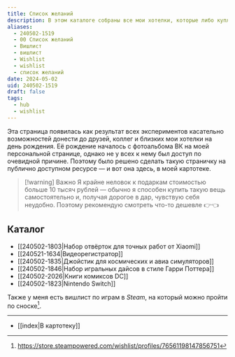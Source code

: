 ```yaml
---
title: Список желаний
description: В этом каталоге собраны все мои хотелки, которые либо куплю сам, либо буду рад принять в подарок
aliases:
  - 240502-1519
  - 00 Список желаний
  - Вишлист
  - вишлист
  - Wishlist
  - wishlist
  - список желаний
date: 2024-05-02
uid: 240502-1519
draft: false
tags:
  - hub
  - wishlist
---
```


Эта страница появилась как результат всех экспериментов касательно возможностей донести до друзей, коллег и близких мои хотелки на день рождения. Её рождение началось с фотоальбома ВК на моей персональной странице, однако не у всех к нему был доступ по очевидной причине. Поэтому было решено сделать такую страничку на публично доступном ресурсе — и вот она здесь, в моей картотеке.

> [!warning] Важно
> Я крайне неловок к подаркам стоимостью больше 10 тысяч рублей — обычно я способен купить такую вещь самостоятельно и, получая дорогое в дар, чувствую себя неудобно. Поэтому рекомендую смотреть что-то дешевле <nobr>👉👈</nobr>

## Каталог

- [[240502-1803|Набор отвёрток для точных работ от Xiaomi]]
- [[240521-1634|Видеорегистратор]]
- [[240502-1835|Джойстик для космических и авиа симуляторов]]
- [[240502-1846|Набор игральных дайсов в стиле Гарри Поттера]]
- [[240502-2026|Книги комиксов DC]]
- [[240502-1823|Nintendo Switch]]

Также у меня есть вишлист по играм в *Steam*, на который можно пройти по сноске[^steam].

---

- [[index|В картотеку]]

[^steam]: https://store.steampowered.com/wishlist/profiles/76561198147856751
